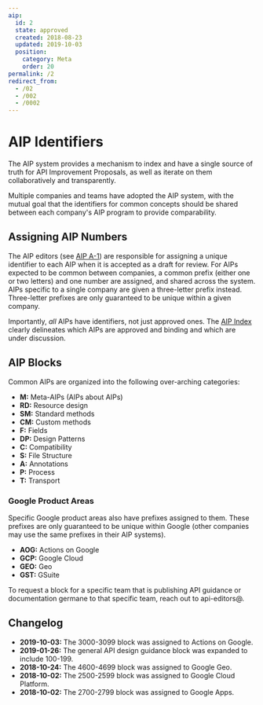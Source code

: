 ```yaml
---
aip:
  id: 2
  state: approved
  created: 2018-08-23
  updated: 2019-10-03
  position:
    category: Meta
    order: 20
permalink: /2
redirect_from:
  - /02
  - /002
  - /0002
---
```


# AIP Identifiers

The AIP system provides a mechanism to index and have a single source of truth
for API Improvement Proposals, as well as iterate on them collaboratively and
transparently.

Multiple companies and teams have adopted the AIP system, with the mutual goal
that the identifiers for common concepts should be shared between each
company's AIP program to provide comparability.

## Assigning AIP Numbers

The AIP editors (see [AIP A-1](./0001.md)) are responsible for assigning a
unique identifier to each AIP when it is accepted as a draft for review. For
AIPs expected to be common between companies, a common prefix (either one or
two letters) and one number are assigned, and shared across the system. AIPs
specific to a single company are given a three-letter prefix instead.
Three-letter prefixes are only guaranteed to be unique within a given company.

Importantly, _all_ AIPs have identifiers, not just approved ones. The
[AIP Index](/) clearly delineates which AIPs are approved and binding and which
are under discussion.

## AIP Blocks

Common AIPs are organized into the following over-arching categories:

- **M:** Meta-AIPs (AIPs about AIPs)
- **RD:** Resource design
- **SM:** Standard methods
- **CM:** Custom methods
- **F:** Fields
- **DP:** Design Patterns
- **C:** Compatibility
- **S:** File Structure
- **A:** Annotations
- **P:** Process
- **T:** Transport

### Google Product Areas

Specific Google product areas also have prefixes assigned to them. These
prefixes are only guaranteed to be unique within Google (other companies may
use the same prefixes in their AIP systems).

- **AOG:** Actions on Google
- **GCP:** Google Cloud
- **GEO:** Geo
- **GST:** GSuite

To request a block for a specific team that is publishing API guidance or
documentation germane to that specific team, reach out to api-editors@.

## Changelog

- **2019-10-03:** The 3000-3099 block was assigned to Actions on Google.
- **2019-01-26:** The general API design guidance block was expanded to include
  100-199.
- **2018-10-24:** The 4600-4699 block was assigned to Google Geo.
- **2018-10-02:** The 2500-2599 block was assigned to Google Cloud Platform.
- **2018-10-02:** The 2700-2799 block was assigned to Google Apps.
